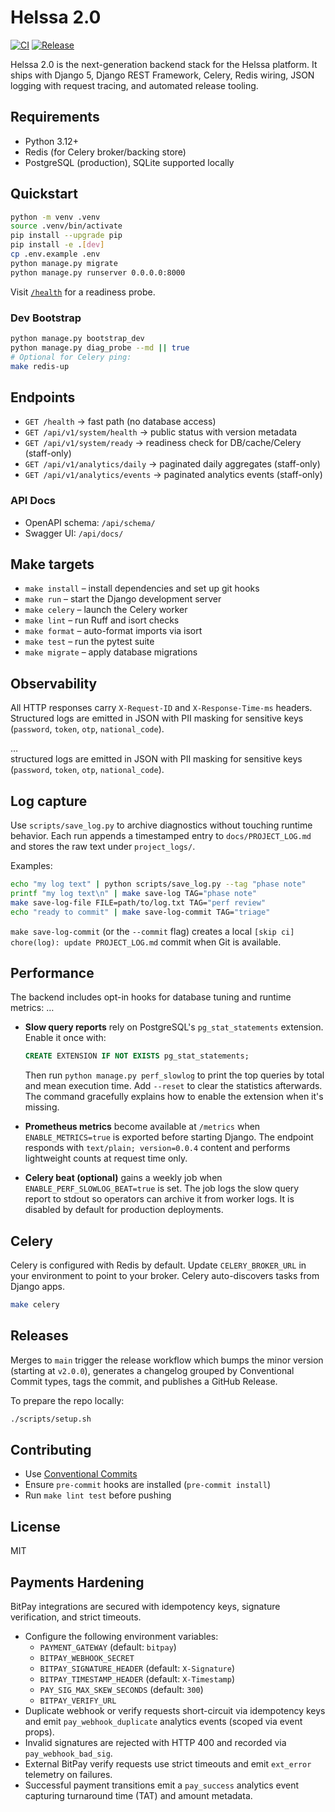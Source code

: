 # Helssa 2.0

[![CI](https://github.com/helssa/helssa-2.0/actions/workflows/ci.yml/badge.svg)](https://github.com/helssa/helssa-2.0/actions/workflows/ci.yml)
[![Release](https://github.com/helssa/helssa-2.0/actions/workflows/release.yml/badge.svg)](https://github.com/helssa/helssa-2.0/actions/workflows/release.yml)

Helssa 2.0 is the next-generation backend stack for the Helssa platform. It ships with Django 5, Django REST Framework, Celery, Redis wiring, JSON logging with request tracing, and automated release tooling.

## Requirements
- Python 3.12+
- Redis (for Celery broker/backing store)
- PostgreSQL (production), SQLite supported locally

## Quickstart
```bash
python -m venv .venv
source .venv/bin/activate
pip install --upgrade pip
pip install -e .[dev]
cp .env.example .env
python manage.py migrate
python manage.py runserver 0.0.0.0:8000
```

Visit [`/health`](http://localhost:8000/health) for a readiness probe.

### Dev Bootstrap

```bash
python manage.py bootstrap_dev
python manage.py diag_probe --md || true
# Optional for Celery ping:
make redis-up
```

## Endpoints

- `GET /health` → fast path (no database access)
- `GET /api/v1/system/health` → public status with version metadata
- `GET /api/v1/system/ready` → readiness check for DB/cache/Celery (staff-only)
- `GET /api/v1/analytics/daily` → paginated daily aggregates (staff-only)
- `GET /api/v1/analytics/events` → paginated analytics events (staff-only)

### API Docs

- OpenAPI schema: `/api/schema/`
- Swagger UI: `/api/docs/`

## Make targets
- `make install` – install dependencies and set up git hooks
- `make run` – start the Django development server
- `make celery` – launch the Celery worker
- `make lint` – run Ruff and isort checks
- `make format` – auto-format imports via isort
- `make test` – run the pytest suite
- `make migrate` – apply database migrations

## Observability
All HTTP responses carry `X-Request-ID` and `X-Response-Time-ms` headers. Structured logs are emitted in JSON with PII masking for sensitive keys (`password`, `token`, `otp`, `national_code`).

…  
structured logs are emitted in JSON with PII masking for sensitive keys (`password`, `token`, `otp`, `national_code`).

## Log capture

Use `scripts/save_log.py` to archive diagnostics without touching runtime behavior. Each run appends a timestamped entry to `docs/PROJECT_LOG.md` and stores the raw text under `project_logs/`.

Examples:

```bash
echo "my log text" | python scripts/save_log.py --tag "phase note"
printf "my log text\n" | make save-log TAG="phase note"
make save-log-file FILE=path/to/log.txt TAG="perf review"
echo "ready to commit" | make save-log-commit TAG="triage"
```

`make save-log-commit` (or the `--commit` flag) creates a local `[skip ci] chore(log): update PROJECT_LOG.md` commit when Git is available.


## Performance
The backend includes opt-in hooks for database tuning and runtime metrics:
…  

- **Slow query reports** rely on PostgreSQL's `pg_stat_statements` extension. Enable it once with:

  ```sql
  CREATE EXTENSION IF NOT EXISTS pg_stat_statements;
  ```

  Then run `python manage.py perf_slowlog` to print the top queries by total and mean execution time. Add `--reset` to clear the statistics afterwards. The command gracefully explains how to enable the extension when it's missing.

- **Prometheus metrics** become available at `/metrics` when `ENABLE_METRICS=true` is exported before starting Django. The endpoint responds with `text/plain; version=0.0.4` content and performs lightweight counts at request time only.

- **Celery beat (optional)** gains a weekly job when `ENABLE_PERF_SLOWLOG_BEAT=true` is set. The job logs the slow query report to stdout so operators can archive it from worker logs. It is disabled by default for production deployments.

## Celery
Celery is configured with Redis by default. Update `CELERY_BROKER_URL` in your environment to point to your broker. Celery auto-discovers tasks from Django apps.

```bash
make celery
```

## Releases
Merges to `main` trigger the release workflow which bumps the minor version (starting at `v2.0.0`), generates a changelog grouped by Conventional Commit types, tags the commit, and publishes a GitHub Release.

To prepare the repo locally:
```bash
./scripts/setup.sh
```

## Contributing
- Use [Conventional Commits](https://www.conventionalcommits.org/)
- Ensure `pre-commit` hooks are installed (`pre-commit install`)
- Run `make lint test` before pushing

## License
MIT

## Payments Hardening

BitPay integrations are secured with idempotency keys, signature verification, and strict timeouts.

- Configure the following environment variables:
  - `PAYMENT_GATEWAY` (default: `bitpay`)
  - `BITPAY_WEBHOOK_SECRET`
  - `BITPAY_SIGNATURE_HEADER` (default: `X-Signature`)
  - `BITPAY_TIMESTAMP_HEADER` (default: `X-Timestamp`)
  - `PAY_SIG_MAX_SKEW_SECONDS` (default: `300`)
  - `BITPAY_VERIFY_URL`
- Duplicate webhook or verify requests short-circuit via idempotency keys and emit
  `pay_webhook_duplicate` analytics events (scoped via event props).
- Invalid signatures are rejected with HTTP 400 and recorded via `pay_webhook_bad_sig`.
- External BitPay verify requests use strict timeouts and emit `ext_error` telemetry on failures.
- Successful payment transitions emit a `pay_success` analytics event capturing turnaround time
  (TAT) and amount metadata.

